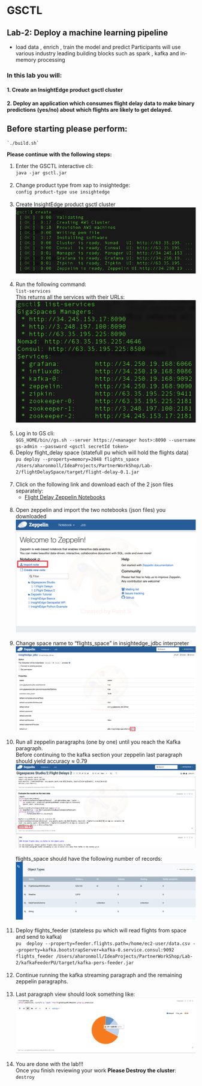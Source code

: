# GSCTL 
## Lab-2: Deploy a machine learning pipeline
* load data , enrich , train the model and predict Participants will use various industry leading building blocks such as spark , kafka and in-memory processing

### In this lab you will:
#### 1. Create an InsightEdge product gsctl cluster
#### 2. Deploy an application which consumes flight delay data to make binary predictions (yes/no) about which flights are likely to get delayed.


## Before starting please perform:
    `./build.sh`

**Please continue with the following steps:**
1. Enter the GSCTL interactive cli:<br>
   `java -jar gsctl.jar`<br><br>
2. Change product type from xap to insightedge:<br>
   `config product-type use insightedge`<br><br>
3. Create InsightEdge product gsctl cluster<br>
   ![snapshot](Pictures/Picture1_ie.png)<br><br>
4. Run the following command:<br>
   `list-services`<br>
   This returns all the services with their URLs:<br>
   ![snapshot](Pictures/Picture4_ie.png)<br><br>
5. Log in to GS cli:<br>
   `$GS_HOME/bin//gs.sh --server https://<manager host>:8090 --username gs-admin --password <gsctl secretId token>`
6. Deploy flight_delay space (statefull pu which will hold the flights data)<br>
   `pu deploy --property=memory=2048 flights_space /Users/aharonmoll/IdeaProjects/PartnerWorkShop/Lab-2/flightDelaySpace/target/flight-delay-0.1.jar`<br><br>
7. Click on the following link and download each of the 2 json files separately:
   * [Flight Delay Zeppelin Notebooks](https://drive.google.com/drive/u/0/folders/12KiV7TOHnGMD3jy9drkPUHpbP_-QheGh)<br><br>
8. Open zeppelin and import the two notebooks (json files) you downloaded<br>
   ![snapshot](Pictures/Picture1.png)<br><br>
9. Change space name to “flights_space” in insightedge_jdbc interpreter<br>
   ![snapshot](Pictures/Picture2.png)<br><br>
10. Run all zeppelin paragraphs (one by one) until you reach the Kafka paragraph.<br>
   Before continuing to the kafka section your zeppelin last paragraph should yield accuracy ≈ 0.79<br>
   ![snapshot](Pictures/Picture3.png)<br><br>
   flights_space should have the following number of records:<br>
   ![snapshot](Pictures/Picture4.png)<br><br>
11. Deploy flights_feeder (stateless pu which will read flights from space and send to kafka)<br>
   `pu  deploy --property=feeder.flights.path=/home/ec2-user/data.csv --property=kafka.bootstrapServer=kafka-0.service.consul:9092 flights_feeder /Users/aharonmoll/IdeaProjects/PartnerWorkShop/Lab-2/kafkaFeederPU/target/kafka-pers-feeder.jar`<br><br>
12. Continue running the kafka streaming paragraph and the remaining zeppelin paragraphs.<br><br>
13. Last paragraph view should look something like:<br>
   ![snapshot](Pictures/Picture5.png)<br><br>
14. You are done with the lab!!!<br>
    Once you finish reviewing your work **Please Destroy the cluster**:<br>
    `destroy`
    






